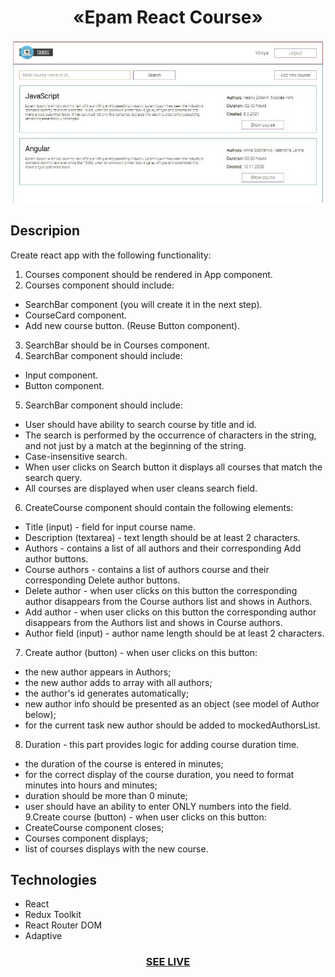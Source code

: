 
<h1 align="center">«Epam React Course»</h1>

<div align="center"><img src="/src/images/readme.jpg"/></div>

<h2>Descripion</h2>
Create react app with the following functionality:

1. Courses component should be rendered in App component.
2. Courses component should include:
  + SearchBar component (you will create it in the next step).
  + CourseCard component.
  + Add new course button. (Reuse Button component).
3. SearchBar should be in Courses component.
4. SearchBar component should include:
  + Input component.
  + Button component.
5. SearchBar component should include:
  + User should have ability to search course by title and id.
  + The search is performed by the occurrence of characters in the string, and not just by a match at the
    beginning of the string.
  + Case-insensitive search.
  + When user clicks on Search button it displays all courses that match the search query.
  + All courses are displayed when user cleans search field.
6. CreateCourse component should contain the following elements:
  + Title (input) - field for input course name.
  + Description (textarea) - text length should be at least 2 characters.
  + Authors - contains a list of all authors and their corresponding Add author buttons.
  + Course authors - contains a list of authors course and their corresponding Delete author buttons.
  + Delete author - when user clicks on this button the corresponding author disappears from the Course
    authors list and shows in Authors.
  + Add author - when user clicks on this button the corresponding author disappears from the Authors
    list and shows in Course authors.
  + Author field (input) - author name length should be at least 2 characters.
7. Create author (button) - when user clicks on this button:
  + the new author appears in Authors;
  + the new author adds to array with all authors;
  + the author's id generates automatically;
  + new author info should be presented as an object (see model of Author below);
  + for the current task new author should be added to mockedAuthorsList.
8. Duration - this part provides logic for adding course duration time.
  + the duration of the course is entered in minutes;
  + for the correct display of the course duration, you need to format minutes into hours and
    minutes;
  + duration should be more than 0 minute;
  + user should have an ability to enter ONLY numbers into the field.
 9.Create course (button) - when user clicks on this button:
  + CreateCourse component closes;
  + Courses component displays;
  + list of courses displays with the new course.
 
  



<h2>Technologies</h2>

+ React
+ Redux Toolkit
+ React Router DOM 
+ Adaptive

<h3 align="center"><a href="#">SEE LIVE</a></h3>
